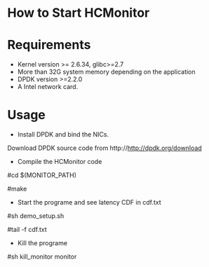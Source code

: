 # How to Start HCMonitor
# Requirements
* Kernel version >= 2.6.34, glibc>=2.7
* More than 32G system memory depending on the application
* DPDK version >=2.2.0
* A Intel network card.

# Usage
- Install DPDK and bind the NICs.

 Download DPDK source code from http://http://dpdk.org/download
- Compile the HCMonitor code

 #cd $(MONITOR_PATH)

 #make
- Start the programe and see latency CDF in cdf.txt

 #sh demo_setup.sh 

 #tail -f cdf.txt
- Kill the programe

 #sh kill_monitor monitor 

